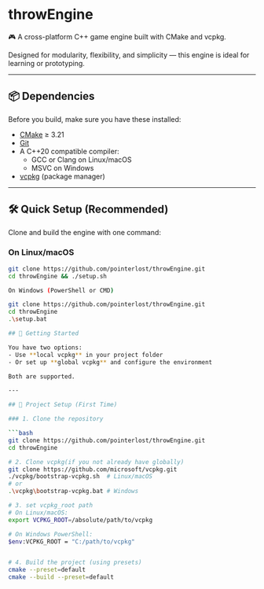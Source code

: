 # throwEngine

🎮 A cross-platform C++ game engine built with CMake and vcpkg.

Designed for modularity, flexibility, and simplicity — this engine is ideal for learning or prototyping.

---

## 📦 Dependencies

Before you build, make sure you have these installed:

- [CMake](https://cmake.org/) ≥ 3.21
- [Git](https://git-scm.com/)
- A C++20 compatible compiler:
  - GCC or Clang on Linux/macOS
  - MSVC on Windows
- [vcpkg](https://github.com/microsoft/vcpkg) (package manager)

---

## 🛠 Quick Setup (Recommended)

Clone and build the engine with one command:

### On Linux/macOS
```bash
git clone https://github.com/pointerlost/throwEngine.git
cd throwEngine && ./setup.sh

On Windows (PowerShell or CMD)

git clone https://github.com/pointerlost/throwEngine.git
cd throwEngine
.\setup.bat

## 🚀 Getting Started

You have two options:
- Use **local vcpkg** in your project folder
- Or set up **global vcpkg** and configure the environment

Both are supported.

---

## 🔧 Project Setup (First Time)

### 1. Clone the repository

```bash
git clone https://github.com/pointerlost/throwEngine.git
cd throwEngine

# 2. Clone vcpkg(if you not already have globally)
git clone https://github.com/microsoft/vcpkg.git
./vcpkg/bootstrap-vcpkg.sh  # Linux/macOS
# or
.\vcpkg\bootstrap-vcpkg.bat # Windows

# 3. set vcpkg_root path
# On Linux/macOS:
export VCPKG_ROOT=/absolute/path/to/vcpkg

# On Windows PowerShell:
$env:VCPKG_ROOT = "C:/path/to/vcpkg"


# 4. Build the project (using presets)
cmake --preset=default
cmake --build --preset=default
